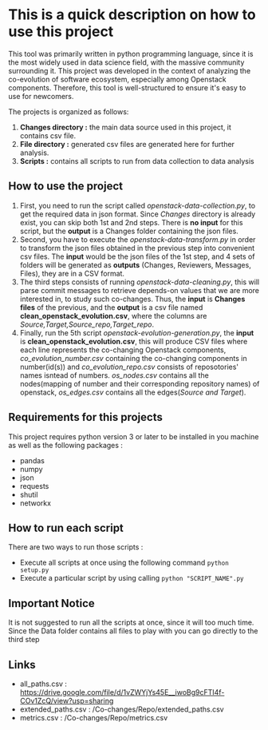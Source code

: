 # This is a quick description on how to use this project

This tool was primarily written in python programming language, since it is the most widely used in data science field, with the massive community surrounding it. This project was developed in the context of analyzing the co-evolution of software ecosystem, especially among Openstack components. Therefore, this tool is well-structured to ensure it's easy to use for newcomers.

The projects is organized as follows:

1. **Changes directory :** the main data source used in this project, it contains csv file.
2. **File directory :** generated csv files are generated here for further analysis.
3. **Scripts :** contains all scripts to run from data collection to data analysis

## How to use the project

1. First, you need to run the script called *openstack-data-collection.py*, to get the required data in json format. Since *Changes* directory is already exist, you can skip both 1st and 2nd steps. There is **no input** for this script, but the **output** is a Changes folder containing the json files.
2. Second, you have to execute the *openstack-data-transform.py* in order to transform the json files obtained in the previous step into convenient csv files. The **input** would be the json files of the 1st step, and 4 sets of folders will be generated as **outputs** (Changes, Reviewers, Messages, Files), they are in a CSV format.
3. The third steps consists of running *openstack-data-cleaning.py*, this will parse commit messages to retrieve depends-on values that we are more interested in, to study such co-changes. Thus, the **input** is **Changes files** of the previous, and the **output** is a csv file named **clean_openstack_evolution.csv**, where the columns are *Source,Target,Source_repo,Target_repo*.
4. Finally, run the 5th script *openstack-evolution-generation.py*, the **input** is **clean_openstack_evolution.csv**, this will produce CSV files where each line represents the co-changing Openstack components, *co_evolution_number.csv* containing the co-changing components in number(id(s)) and *co_evolution_repo.csv* consists of reposotories' names isntead of numbers. *os_nodes.csv* contains all the nodes(mapping of number and their corresponding repository names) of openstack, *os_edges.csv* contains all the edges(*Source and Target*).

## Requirements for this projects

This project requires python version 3 or later to be installed in you machine as well as the following packages :

- pandas
- numpy
- json
- requests
- shutil
- networkx

## How to run each script

There are two ways to run those scripts :

- Execute all scripts at once using the following command `python setup.py`
- Execute a particular script by using calling `python "SCRIPT_NAME".py`

## Important Notice

It is not suggested to run all the scripts at once, since it will too much time. Since the Data folder contains all files to play with you can go directly to the third step

## Links

- all_paths.csv : https://drive.google.com/file/d/1vZWYjYs45E__iwoBg9cFTI4f-COv1ZcQ/view?usp=sharing
- extended_paths.csv : /Co-changes/Repo/extended_paths.csv
- metrics.csv : /Co-changes/Repo/metrics.csv